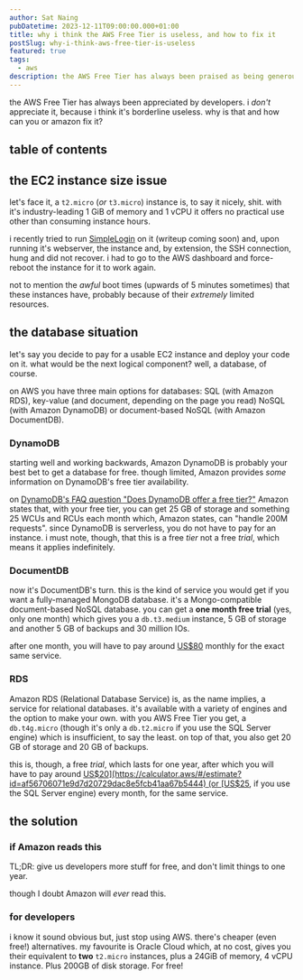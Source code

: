 ```yaml
---
author: Sat Naing
pubDatetime: 2023-12-11T09:00:00.000+01:00
title: why i think the AWS Free Tier is useless, and how to fix it
postSlug: why-i-think-aws-free-tier-is-useless
featured: true
tags:
  - aws
description: the AWS Free Tier has always been praised as being generous but, is it really?
---
```


the AWS Free Tier has always been appreciated by developers. i *don't* appreciate it, because i think it's borderline useless. why is that and how can you or amazon fix it?

## table of contents

## the EC2 instance size issue

let's face it, a `t2.micro` (*or* `t3.micro`) instance is, to say it nicely, shit. with it's industry-leading 1 GiB of memory and 1 vCPU it offers no practical use other than consuming instance hours.

i recently tried to run [SimpleLogin](https://github.com/simple-login/app) on it (writeup coming soon) and, upon running it's webserver, the instance and, by extension, the SSH connection, hung and did not recover. i had to go to the AWS dashboard and force-reboot the instance for it to work again.

not to mention the *awful* boot times (upwards of 5 minutes sometimes) that these instances have, probably because of their *extremely* limited resources.
## the database situation

let's say you decide to pay for a usable EC2 instance and deploy your code on it. what would be the next logical component? well, a database, of course.

on AWS you have three main options for databases: SQL (with Amazon RDS), key-value (and document, depending on the page you read) NoSQL (with Amazon DynamoDB) or document-based NoSQL (with Amazon DocumentDB). 

### DynamoDB

starting well and working backwards, Amazon DynamoDB is probably your best bet to get a database for free. though limited, Amazon provides *some* information on DynamoDB's free tier availability.

on [DynamoDB's FAQ question "Does DynamoDB offer a free tier?"](https://aws.amazon.com/dynamodb/pricing/#Does_DynamoDB_offer_a_free_tier.3F) Amazon states that, with your free tier, you can get 25 GB of storage and something 25 WCUs and RCUs each month which, Amazon states, can "handle 200M requests". since DynamoDB is serverless, you do not have to pay for an instance. i must note, though, that this is a free *tier* not a free *trial*, which means it applies indefinitely.

### DocumentDB

now it's DocumentDB's turn. this is the kind of service you would get if you want a fully-managed MongoDB database. it's a Mongo-compatible document-based NoSQL database. you can get a **one month free trial** (yes, only one month) which gives you a `db.t3.medium` instance, 5 GB of storage and another 5 GB of backups and 30 million IOs.

after one month, you will have to pay around [US$80](https://calculator.aws/#/estimate?id=ca9ac1c0d4f2b921c41b21841267072aee03f8da) monthly for the exact same service.

### RDS

Amazon RDS (Relational Database Service) is, as the name implies, a service for relational databases. it's available with a variety of engines and the option to make your own. with you AWS Free Tier you get, a `db.t4g.micro` (though it's only a `db.t2.micro` if you use the SQL Server engine) which is insufficient, to say the least. on top of that, you also get 20 GB of storage and 20 GB of backups.

this is, though, a free *trial*, which lasts for one year, after which you will have to pay around [US$20](https://calculator.aws/#/estimate?id=af56706071e9d7d20729dac8e5fcb41aa67b5444) (or [US$25](https://calculator.aws/#/estimate?id=d0d9a46d23ba0a210f1ead6d06797bca7f53cc88), if you use the SQL Server engine) every month, for the same service.

## the solution

### if Amazon reads this

TL;DR: give us developers more stuff for free, and don't limit things to one year.

though I doubt Amazon will *ever* read this.

### for developers

i know it sound obvious but, just stop using AWS. there's cheaper (even free!) alternatives. my favourite is Oracle Cloud which, at no cost, gives you their equivalent to **two** `t2.micro` instances, plus a 24GiB of memory, 4 vCPU instance. Plus 200GB of disk storage. For free!
